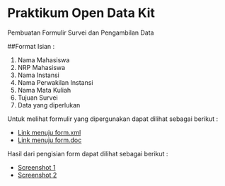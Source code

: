 # Praktikum Open Data Kit

Pembuatan Formulir Survei dan Pengambilan Data

##Format Isian :
 1. Nama Mahasiswa
 2. NRP Mahasiswa
 3. Nama Instansi
 4. Nama Perwakilan Instansi
 5. Nama Mata Kuliah
 6. Tujuan Survei
 7. Data yang diperlukan
 
Untuk melihat formulir yang dipergunakan dapat dilihat sebagai berikut :
 - [Link menuju form.xml][1]
 - [Link menuju form.doc][2]
 
Hasil dari pengisian form dapat dilihat sebagai berikut :
 - [Screenshot 1][3]
 - [Screenshot 2][4]


  [1]: http://
  [2]: http://
  [3]: http://
  [4]: http://